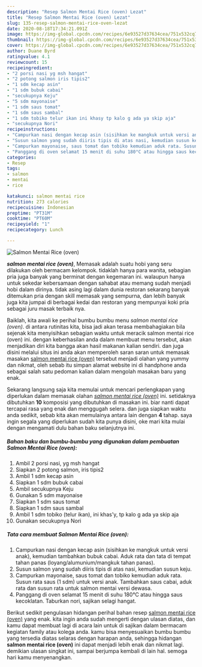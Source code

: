 ```yaml
---
description: "Resep Salmon Mentai Rice (oven) Lezat"
title: "Resep Salmon Mentai Rice (oven) Lezat"
slug: 135-resep-salmon-mentai-rice-oven-lezat
date: 2020-08-18T17:34:21.091Z
image: https://img-global.cpcdn.com/recipes/6e93527d37634cea/751x532cq70/salmon-mentai-rice-oven-foto-resep-utama.jpg
thumbnail: https://img-global.cpcdn.com/recipes/6e93527d37634cea/751x532cq70/salmon-mentai-rice-oven-foto-resep-utama.jpg
cover: https://img-global.cpcdn.com/recipes/6e93527d37634cea/751x532cq70/salmon-mentai-rice-oven-foto-resep-utama.jpg
author: Duane Byrd
ratingvalue: 4.1
reviewcount: 15
recipeingredient:
- "2 porsi nasi yg msh hangat"
- "2 potong salmon iris tipis2"
- "1 sdm kecap asin"
- "1 sdm bubuk cabai"
- "secukupnya Keju"
- "5 sdm mayonaise"
- "1 sdm saus tomat"
- "1 sdm saus sambal"
- "1 sdm tobiko telur ikan ini khasy tp kalo g ada ya skip aja"
- "secukupnya Nori"
recipeinstructions:
- "Campurkan nasi dengan kecap asin (sisihkan ke mangkuk untuk versi anak), kemudian tambahkan bubuk cabai. Aduk rata dan tata di tempat tahan panas (loyang/alumunium/mangkuk tahan panas)."
- "Susun salmon yang sudah diiris tipis di atas nasi, kemudian susun keju."
- "Campurkan mayonaise, saus tomat dan tobiko kemudian aduk rata. Susun rata saus (1 sdm) untuk versi anak. Tambahkan saus cabai, aduk rata dan susun rata untuk salmon mentai versi dewasa."
- "Panggang di oven selamat 15 menit di suhu 180°C atau hingga saus kecoklatan. Taburkan nori, sajikan selagi hangat."
categories:
- Resep
tags:
- salmon
- mentai
- rice

katakunci: salmon mentai rice 
nutrition: 273 calories
recipecuisine: Indonesian
preptime: "PT31M"
cooktime: "PT60M"
recipeyield: "1"
recipecategory: Lunch

---
```



![Salmon Mentai Rice (oven)](https://img-global.cpcdn.com/recipes/6e93527d37634cea/751x532cq70/salmon-mentai-rice-oven-foto-resep-utama.jpg)

<b><i>salmon mentai rice (oven)</i></b>, Memasak adalah suatu hobi yang seru dilakukan oleh bermacam kelompok. tidaklah hanya para wanita, sebagian pria juga banyak yang berminat dengan kegemaran ini. walaupun hanya untuk sekedar kebersamaan dengan sahabat atau memang sudah menjadi hobi dalam dirinya. tidak asing lagi dalam dunia restoran sekarang banyak ditemukan pria dengan skill memasak yang sempurna, dan lebih banyak juga kita jumpai di berbagai kedai dan restoran yang mempunyai koki pria sebagai juru masak terbaik nya.



Baiklah, kita awali ke perihal bumbu bumbu menu <i>salmon mentai rice (oven)</i>. di antara rutinitas kita, bisa jadi akan terasa membahagiakan bila sejenak kita menyisihkan sebagian waktu untuk meracik salmon mentai rice (oven) ini. dengan keberhasilan anda dalam membuat menu tersebut, akan menjadikan diri kita bangga akan hasil makanan kalian sendiri. dan juga disini melalui situs ini anda akan memperoleh saran saran untuk memasak masakan <u>salmon mentai rice (oven)</u> tersebut menjadi olahan yang yummy dan nikmat, oleh sebab itu simpan alamat website ini di handphone anda sebagai salah satu pedoman kalian dalam mengolah masakan baru yang enak.


Sekarang langsung saja kita memulai untuk mencari perlengkapan yang diperlukan dalam memasak olahan <u><i>salmon mentai rice (oven)</i></u> ini. setidaknya dibutuhkan <b>10</b> komposisi yang dibutuhkan di masakan ini. biar nanti dapat tercapai rasa yang enak dan menggugah selera. dan juga siapkan waktu anda sedikit, sebab kita akan memulainya antara lain dengan <b>4</b> tahap. saya ingin segala yang diperlukan sudah kita punya disini, oke mari kita mulai dengan mengamati dulu bahan baku selanjutnya ini.

<!--inarticleads1-->

##### Bahan baku dan bumbu-bumbu yang digunakan dalam pembuatan Salmon Mentai Rice (oven):

1. Ambil 2 porsi nasi, yg msh hangat
1. Siapkan 2 potong salmon, iris tipis2
1. Ambil 1 sdm kecap asin
1. Siapkan 1 sdm bubuk cabai
1. Ambil secukupnya Keju
1. Gunakan 5 sdm mayonaise
1. Siapkan 1 sdm saus tomat
1. Siapkan 1 sdm saus sambal
1. Ambil 1 sdm tobiko (telur ikan), ini khas&#39;y, tp kalo g ada ya skip aja
1. Gunakan secukupnya Nori




<!--inarticleads2-->

##### Tata cara membuat Salmon Mentai Rice (oven):

1. Campurkan nasi dengan kecap asin (sisihkan ke mangkuk untuk versi anak), kemudian tambahkan bubuk cabai. Aduk rata dan tata di tempat tahan panas (loyang/alumunium/mangkuk tahan panas).
1. Susun salmon yang sudah diiris tipis di atas nasi, kemudian susun keju.
1. Campurkan mayonaise, saus tomat dan tobiko kemudian aduk rata. Susun rata saus (1 sdm) untuk versi anak. Tambahkan saus cabai, aduk rata dan susun rata untuk salmon mentai versi dewasa.
1. Panggang di oven selamat 15 menit di suhu 180°C atau hingga saus kecoklatan. Taburkan nori, sajikan selagi hangat.




Berikut sedikit pengulasan hidangan perihal bahan resep <u>salmon mentai rice (oven)</u> yang enak. kita ingin anda sudah mengerti dengan ulasan diatas, dan kamu dapat membuat lagi di acara lain untuk di sajikan dalam bermacam kegiatan family atau kolega anda. kamu bisa menyesuaikan bumbu bumbu yang tersedia diatas selaras dengan harapan anda, sehingga hidangan <b>salmon mentai rice (oven)</b> ini dapat menjadi lebih enak dan nikmat lagi. demikian ulasan singkat ini, sampai berjumpa kembali di lain hal. semoga hari kamu menyenangkan.
